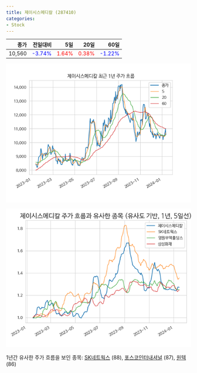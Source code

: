 ```yaml
---
title: 제이시스메디칼 (287410)
categories:
- Stock
---
```


|종가|전일대비|5일|20일|60일|
|---:|-------:|--:|---:|---:|
|10,560|<span style="color: blue">-3.74%</span>|<span style="color: red">1.64%</span>|<span style="color: red">0.38%</span>|<span style="color: blue">-1.22%</span>|


<!-- more -->

![287410](/assets/images/stock/287410.png)

![287410](/assets/images/stock/287410_sim.png)

1년간 유사한 주가 흐름을 보인 종목:
[SK네트웍스](/stock/001740/) (88),
[포스코인터내셔널](/stock/047050/) (87),
[원텍](/stock/336570/) (86)